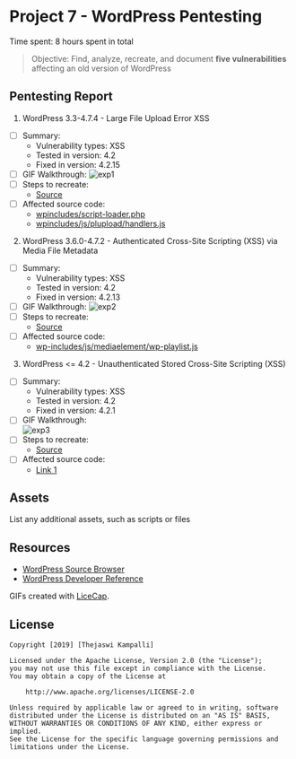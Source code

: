 # Project 7 - WordPress Pentesting

Time spent: 8 hours spent in total

> Objective: Find, analyze, recreate, and document **five vulnerabilities** affecting an old version of WordPress

## Pentesting Report

1. WordPress 3.3-4.7.4 - Large File Upload Error XSS
  - [ ] Summary: 
    - Vulnerability types: XSS
    - Tested in version: 4.2
    - Fixed in version: 4.2.15
  - [ ] GIF Walkthrough: 
    ![exp1](https://user-images.githubusercontent.com/34077891/58152430-66161900-7c21-11e9-8bcf-c7b3974bec62.gif)
  - [ ] Steps to recreate: 
    - [Source](https://hackerone.com/reports/203515)
  - [ ] Affected source code:
    - [wpincludes/script-loader.php](https://core.trac.wordpress.org/browser/tags/4.2/src/wp-includes/script-loader.php) 
    - [wpincludes/js/plupload/handlers.js](https://core.trac.wordpress.org/browser/tags/4.2/src/wp-includes/js/plupload/handlers.js)
 
2. WordPress 3.6.0-4.7.2 - Authenticated Cross-Site Scripting (XSS) via Media File Metadata
  - [ ] Summary: 
    - Vulnerability types: XSS
    - Tested in version: 4.2
    - Fixed in version: 4.2.13
  - [ ] GIF Walkthrough:
    ![exp2](https://user-images.githubusercontent.com/34077891/58152627-de7cda00-7c21-11e9-9467-413832a62c5b.gif)
  - [ ] Steps to recreate: 
    - [Source](https://seclists.org/oss-sec/2017/q1/563)
  - [ ] Affected source code:
    - [wp-includes/js/mediaelement/wp-playlist.js](https://core.trac.wordpress.org/browser/tags/4.2/src/wp-includes/js/mediaelement/wp-playlist.js)
    
3. WordPress <= 4.2 - Unauthenticated Stored Cross-Site Scripting (XSS)
  - [ ] Summary: 
    - Vulnerability types: XSS
    - Tested in version: 4.2
    - Fixed in version: 4.2.1
  - [ ] GIF Walkthrough:  
    ![exp3](https://user-images.githubusercontent.com/34077891/58152709-0e2be200-7c22-11e9-8920-07aa8747e00a.gif)
  - [ ] Steps to recreate: 
    - [Source](https://klikki.fi/adv/wordpress2.html)
  - [ ] Affected source code:
    - [Link 1](https://core.trac.wordpress.org/browser/tags/version/src/source_file.php)


## Assets

List any additional assets, such as scripts or files

## Resources

- [WordPress Source Browser](https://core.trac.wordpress.org/browser/)
- [WordPress Developer Reference](https://developer.wordpress.org/reference/)

GIFs created with [LiceCap](http://www.cockos.com/licecap/).


## License

    Copyright [2019] [Thejaswi Kampalli]

    Licensed under the Apache License, Version 2.0 (the "License");
    you may not use this file except in compliance with the License.
    You may obtain a copy of the License at

        http://www.apache.org/licenses/LICENSE-2.0

    Unless required by applicable law or agreed to in writing, software
    distributed under the License is distributed on an "AS IS" BASIS,
    WITHOUT WARRANTIES OR CONDITIONS OF ANY KIND, either express or implied.
    See the License for the specific language governing permissions and
    limitations under the License.
